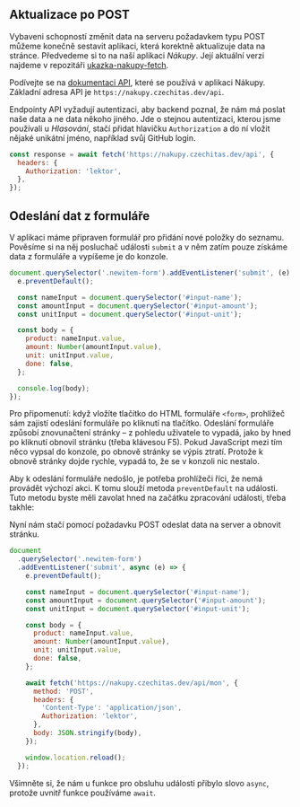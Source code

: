## Aktualizace po POST

Vybaveni schopností změnit data na serveru požadavkem typu POST můžeme konečně sestavit aplikaci, která korektně aktualizuje data na stránce. Předvedeme si to na naší aplikaci _Nákupy_. Její aktuální verzi najdeme v repozitáři [ukazka-nakupy-fetch](https://github.com/Czechitas-podklady-WEB/ukazka-nakupy-fetch).

Podívejte se na [dokumentaci API](https://nakupy.czechitas.dev/doc/), které se používá v aplikaci Nákupy. Základní adresa API je `https://nakupy.czechitas.dev/api`.

Endpointy API vyžadují autentizaci, aby backend poznal, že nám má poslat naše data a ne data někoho jiného. Jde o stejnou autentizaci, kterou jsme používali u _Hlasování_, stačí přidat hlavičku `Authorization` a do ní vložit nějaké unikátní jméno, například svůj GitHub login.

```js
const response = await fetch('https://nakupy.czechitas.dev/api', {
  headers: {
    Authorization: 'lektor',
  },
});
```

## Odeslání dat z formuláře

V aplikaci máme připraven formulář pro přidání nové položky do seznamu. Pověsíme si na něj posluchač události `submit` a v něm zatím pouze získáme data z formuláře a vypíšeme je do konzole.

```js
document.querySelector('.newitem-form').addEventListener('submit', (e) => {
  e.preventDefault();

  const nameInput = document.querySelector('#input-name');
  const amountInput = document.querySelector('#input-amount');
  const unitInput = document.querySelector('#input-unit');

  const body = {
    product: nameInput.value,
    amount: Number(amountInput.value),
    unit: unitInput.value,
    done: false,
  };

  console.log(body);
});
```

Pro připomenutí: když vložíte tlačítko do HTML formuláře `<form>`, prohlížeč sám zajistí odeslání formuláře po kliknutí na tlačítko. Odeslání formuláře způsobí znovunačtení stránky – z pohledu uživatele to vypadá, jako by hned po kliknutí obnovil stránku (třeba klávesou F5). Pokud JavaScript mezi tím něco vypsal do konzole, po obnově stránky se výpis ztratí. Protože k obnově stránky dojde rychle, vypadá to, že se v konzoli nic nestalo.

Aby k odeslání formuláře nedošlo, je potřeba prohlížeči říci, že nemá provádět výchozí akci. K tomu slouží metoda `preventDefault` na události. Tuto metodu byste měli zavolat hned na začátku zpracování události, třeba takhle:

Nyní nám stačí pomocí požadavku POST odeslat data na server a obnovit stránku.

```js
document
  .querySelector('.newitem-form')
  .addEventListener('submit', async (e) => {
    e.preventDefault();

    const nameInput = document.querySelector('#input-name');
    const amountInput = document.querySelector('#input-amount');
    const unitInput = document.querySelector('#input-unit');

    const body = {
      product: nameInput.value,
      amount: Number(amountInput.value),
      unit: unitInput.value,
      done: false,
    };

    await fetch('https://nakupy.czechitas.dev/api/mon', {
      method: 'POST',
      headers: {
        'Content-Type': 'application/json',
        Authorization: 'lektor',
      },
      body: JSON.stringify(body),
    });

    window.location.reload();
  });
```

Všimněte si, že nám u funkce pro obsluhu události přibylo slovo `async`, protože uvnitř funkce používáme `await`.
